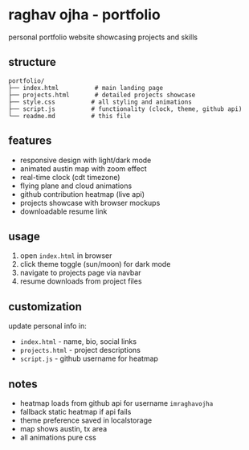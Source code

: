 # raghav ojha - portfolio

personal portfolio website showcasing projects and skills

## structure

```
portfolio/
├── index.html          # main landing page
├── projects.html       # detailed projects showcase
├── style.css          # all styling and animations
├── script.js          # functionality (clock, theme, github api)
└── readme.md          # this file
```

## features

- responsive design with light/dark mode
- animated austin map with zoom effect
- real-time clock (cdt timezone)
- flying plane and cloud animations
- github contribution heatmap (live api)
- projects showcase with browser mockups
- downloadable resume link

## usage

1. open `index.html` in browser
2. click theme toggle (sun/moon) for dark mode
3. navigate to projects page via navbar
4. resume downloads from project files

## customization

update personal info in:
- `index.html` - name, bio, social links
- `projects.html` - project descriptions
- `script.js` - github username for heatmap



## notes

- heatmap loads from github api for username `imraghavojha`
- fallback static heatmap if api fails
- theme preference saved in localstorage
- map shows austin, tx area
- all animations pure css


